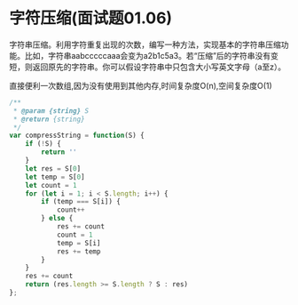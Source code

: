 # 字符压缩(面试题01.06)

字符串压缩。利用字符重复出现的次数，编写一种方法，实现基本的字符串压缩功能。比如，字符串aabcccccaaa会变为a2b1c5a3。若“压缩”后的字符串没有变短，则返回原先的字符串。你可以假设字符串中只包含大小写英文字母（a至z）。

直接便利一次数组,因为没有使用到其他内存,时间复杂度O(n),空间复杂度O(1)

```javascript
/**
 * @param {string} S
 * @return {string}
 */
var compressString = function(S) {
    if (!S) {
        return ''
    }
    let res = S[0]
    let temp = S[0]
    let count = 1
    for (let i = 1; i < S.length; i++) {
        if (temp === S[i]) {
            count++
        } else {
            res += count
            count = 1
            temp = S[i]
            res += temp
        }
    }
    res += count
    return (res.length >= S.length ? S : res)
};
```